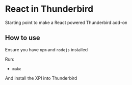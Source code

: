 # React in Thunderbird

Starting point to make a React powered Thunderbird add-on

## How to use

Ensure you have `npm` and `nodejs` installed

Run: 

* `make`

And install the XPI into Thunderbird
